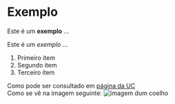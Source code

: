 # Exemplo  
Este é um **exemplo** ...  
  
Este é um *exemplo* ...  

1. Primeiro item
2. Segundo item
3. Terceiro item  
  
Como pode ser consultado em [página da UC](http://www.uc.pt)  
Como se vê na imagem seguinte:  ![imagem dum coelho](https://petanjo.com/blog/wp-content/uploads/2021/07/o-que-coelho-come.jpg)  
